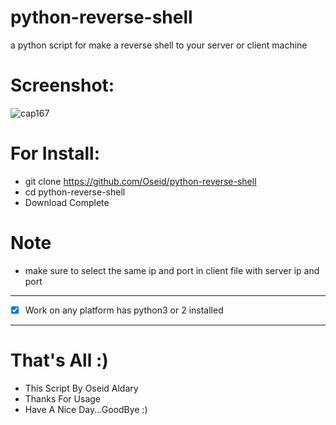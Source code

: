 # python-reverse-shell
a python script for make a reverse shell to your server or client machine 

# Screenshot:

   ![cap167](https://user-images.githubusercontent.com/29546157/57581955-bf66a580-74c7-11e9-9c15-ce65fab831e2.PNG)

# For Install:
  * git clone https://github.com/Oseid/python-reverse-shell
  * cd python-reverse-shell
  * Download Complete

# Note
  * make sure to select the same ip and port in client file with server ip and port

***
- [x] Work on any platform has python3 or 2 installed
***

# That's All :)
   * This Script By Oseid Aldary
   * Thanks For Usage
   * Have A Nice Day...GoodBye :)
